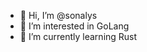 - 👋 Hi, I’m @sonalys
- 👀 I’m interested in GoLang
- 🌱 I’m currently learning Rust

<!---
sonalys/sonalys is a ✨ special ✨ repository because its `README.md` (this file) appears on your GitHub profile.
You can click the Preview link to take a look at your changes.
--->
